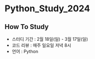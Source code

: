 # Python_Study_2024

## How To Study

-   스터디 기간 : 2월 18일(일) - 3월 17일(일)
-   코드 리뷰 : 매주 일요일 저녁 8시
-   언어 : Python
